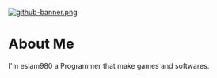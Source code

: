 [![github-banner.png](https://i.postimg.cc/gj1ZfRg6/github-banner.png)](https://postimg.cc/N27FXyqg)

# About Me
I'm eslam980 a Programmer that make games and softwares.
